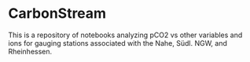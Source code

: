 # CarbonStream
This is a repository of notebooks analyzing pCO2 vs other variables and ions for gauging stations associated with the Nahe, Südl. NGW, and Rheinhessen.
